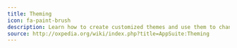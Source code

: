 ```yaml
---
title: Theming
icon: fa-paint-brush
description: Learn how to create customized themes and use them to change the look of you appsuite installation
source: http://oxpedia.org/wiki/index.php?title=AppSuite:Theming
---
```

